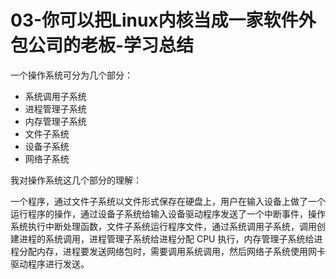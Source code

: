# 03-你可以把Linux内核当成一家软件外包公司的老板-学习总结

一个操作系统可分为几个部分：

- 系统调用子系统
- 进程管理子系统
- 内存管理子系统
- 文件子系统
- 设备子系统
- 网络子系统

我对操作系统这几个部分的理解：

一个程序，通过文件子系统以文件形式保存在硬盘上，用户在输入设备上做了一个运行程序的操作，通过设备子系统给输入设备驱动程序发送了一个中断事件，操作系统执行中断处理函数，文件子系统运行程序文件，通过系统调用子系统，调用创建进程的系统调用，进程管理子系统给进程分配 CPU 执行，内存管理子系统给进程分配内存，进程要发送网络包时，需要调用系统调用，然后网络子系统使用网卡驱动程序进行发送。

